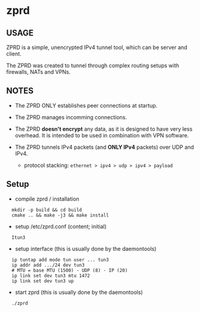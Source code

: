 # zprd

## USAGE

ZPRD is a simple, unencrypted IPv4 tunnel tool,
which can be server and client.

The ZPRD was created to tunnel through complex routing setups
with firewalls, NATs and VPNs.

## NOTES

 - The ZPRD ONLY establishes peer connections at startup.

 - The ZPRD manages incomming connections.

 - The ZPRD **doesn't encrypt** any data, as it is designed
   to have very less overhead. It is intended to be used
   in combination with VPN software.

 - The ZPRD tunnels IPv4 packets (and **ONLY IPv4** packets)
   over UDP and IPv4.

   - protocol stacking: ```ethernet > ipv4 > udp > ipv4 > payload```

## Setup

 - compile zprd / installation

```
  mkdir -p build && cd build
  cmake .. && make -j3 && make install
```

 - setup /etc/zprd.conf (content; initial)

```
  Itun3
```

 - setup interface (this is usually done by the daemontools)

```
  ip tuntap add mode tun user ... tun3
  ip addr add .../24 dev tun3
  # MTU = base MTU (1500) - UDP (8) - IP (20)
  ip link set dev tun3 mtu 1472
  ip link set dev tun3 up
```

 - start zprd (this is usually done by the daemontools)

```
  ./zprd
```
